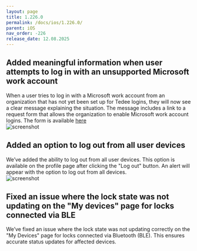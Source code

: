```yaml
---
layout: page
title: 1.226.0
permalink: /docs/ios/1.226.0/
parent: iOS
nav_order: -226
release_date: 12.08.2025
---
```


## Added meaningful information when user attempts to log in with an unsupported Microsoft work account
When a user tries to log in with a Microsoft work account from an organization that has not yet been set up for Tedee logins, they will now see a clear message explaining the situation. The message includes a link to a request form that allows the organization to enable Microsoft work account logins.
The form is available [here](https://forms.office.com/Pages/ResponsePage.aspx?id=ibO271oOn0SweG6SXqsY5kvj7QFAE0pAmY4DVH7Ial1UOUtDVDNVS1dFT1ZIUDFRNUtSTkpNMVhOSiQlQCN0PWcu)\
![screenshot](/tedee-release-notes/docs/ios/assets/1.226.0-unsupported-microsoft-work-account.png)

## Added an option to log out from all user devices
We’ve added the ability to log out from all user devices. This option is available on the profile page after clicking the "Log out" button. An alert will appear with the option to log out from all devices.\
![screenshot](/tedee-release-notes/docs/ios/assets/1.226.0-logout-from-all-devices.png)

## Fixed an issue where the lock state was not updating on the "My devices" page for locks connected via BLE
We’ve fixed an issue where the lock state was not updating correctly on the "My Devices" page for locks connected via Bluetooth (BLE). This ensures accurate status updates for affected devices.